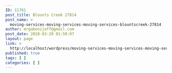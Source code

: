 ```yaml
---
ID: 11761
post_title: Blounts Creek 27814
post_name: >
  moving-services-moving-services-moving-services-blountscreek-27814
author: mrgabonijeff@gmail.com
post_date: 2018-03-28 01:50:07
layout: page
link: >
  http://localhost/wordpress/moving-services-moving-services-moving-services-blountscreek-27814/
published: true
tags: [ ]
categories: [ ]
---
```

